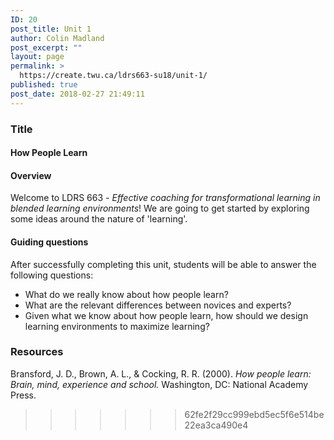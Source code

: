 ```yaml
---
ID: 20
post_title: Unit 1
author: Colin Madland
post_excerpt: ""
layout: page
permalink: >
  https://create.twu.ca/ldrs663-su18/unit-1/
published: true
post_date: 2018-02-27 21:49:11
---
```

### Title

#### How People Learn

#### Overview
Welcome to LDRS 663 - _Effective coaching for transformational learning in blended learning environments_! We are going to get started by exploring some ideas around the nature of 'learning'.

#### Guiding questions

After successfully completing this unit, students will be able to answer the following questions:
* What do we really know about how people learn? 
* What are the relevant differences between novices and experts?
* Given what we know about how people learn, how should we design learning environments to maximize learning?


### Resources
Bransford, J. D., Brown, A. L., & Cocking, R. R. (2000). _How people learn: Brain, mind, experience and school._ Washington, DC: National Academy Press. 


>>>>>>> 62fe2f29cc999ebd5ec5f6e514be22ea3ca490e4